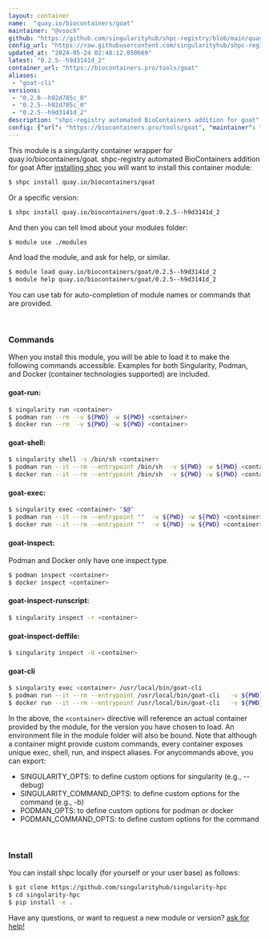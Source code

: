 ```yaml
---
layout: container
name:  "quay.io/biocontainers/goat"
maintainer: "@vsoch"
github: "https://github.com/singularityhub/shpc-registry/blob/main/quay.io/biocontainers/goat/container.yaml"
config_url: "https://raw.githubusercontent.com/singularityhub/shpc-registry/main/quay.io/biocontainers/goat/container.yaml"
updated_at: "2024-05-24 02:48:12.050669"
latest: "0.2.5--h9d3141d_2"
container_url: "https://biocontainers.pro/tools/goat"
aliases:
 - "goat-cli"
versions:
 - "0.2.0--h92d785c_0"
 - "0.2.5--h92d785c_0"
 - "0.2.5--h9d3141d_2"
description: "shpc-registry automated BioContainers addition for goat"
config: {"url": "https://biocontainers.pro/tools/goat", "maintainer": "@vsoch", "description": "shpc-registry automated BioContainers addition for goat", "latest": {"0.2.5--h9d3141d_2": "sha256:6f0470a092a28424edcb2a3fd3d2dcc963f94e768c9f466f1b4c6f546cc260d5"}, "tags": {"0.2.0--h92d785c_0": "sha256:b8b9f6fb938aabf6ff97e9f78334fe19da86c65ea2de6054c98bab12f07dc1d6", "0.2.5--h92d785c_0": "sha256:c2328cf080c4bb54a0fc848617c13f131006cad9303d81f82b88aaa655b1e3fd", "0.2.5--h9d3141d_2": "sha256:6f0470a092a28424edcb2a3fd3d2dcc963f94e768c9f466f1b4c6f546cc260d5"}, "docker": "quay.io/biocontainers/goat", "aliases": {"goat-cli": "/usr/local/bin/goat-cli"}}
---
```


This module is a singularity container wrapper for quay.io/biocontainers/goat.
shpc-registry automated BioContainers addition for goat
After [installing shpc](#install) you will want to install this container module:


```bash
$ shpc install quay.io/biocontainers/goat
```

Or a specific version:

```bash
$ shpc install quay.io/biocontainers/goat:0.2.5--h9d3141d_2
```

And then you can tell lmod about your modules folder:

```bash
$ module use ./modules
```

And load the module, and ask for help, or similar.

```bash
$ module load quay.io/biocontainers/goat/0.2.5--h9d3141d_2
$ module help quay.io/biocontainers/goat/0.2.5--h9d3141d_2
```

You can use tab for auto-completion of module names or commands that are provided.

<br>

### Commands

When you install this module, you will be able to load it to make the following commands accessible.
Examples for both Singularity, Podman, and Docker (container technologies supported) are included.

#### goat-run:

```bash
$ singularity run <container>
$ podman run --rm  -v ${PWD} -w ${PWD} <container>
$ docker run --rm  -v ${PWD} -w ${PWD} <container>
```

#### goat-shell:

```bash
$ singularity shell -s /bin/sh <container>
$ podman run --it --rm --entrypoint /bin/sh  -v ${PWD} -w ${PWD} <container>
$ docker run --it --rm --entrypoint /bin/sh  -v ${PWD} -w ${PWD} <container>
```

#### goat-exec:

```bash
$ singularity exec <container> "$@"
$ podman run --it --rm --entrypoint ""  -v ${PWD} -w ${PWD} <container> "$@"
$ docker run --it --rm --entrypoint ""  -v ${PWD} -w ${PWD} <container> "$@"
```

#### goat-inspect:

Podman and Docker only have one inspect type.

```bash
$ podman inspect <container>
$ docker inspect <container>
```

#### goat-inspect-runscript:

```bash
$ singularity inspect -r <container>
```

#### goat-inspect-deffile:

```bash
$ singularity inspect -d <container>
```


#### goat-cli

```bash
$ singularity exec <container> /usr/local/bin/goat-cli
$ podman run --it --rm --entrypoint /usr/local/bin/goat-cli   -v ${PWD} -w ${PWD} <container> -c " $@"
$ docker run --it --rm --entrypoint /usr/local/bin/goat-cli   -v ${PWD} -w ${PWD} <container> -c " $@"
```



In the above, the `<container>` directive will reference an actual container provided
by the module, for the version you have chosen to load. An environment file in the
module folder will also be bound. Note that although a container
might provide custom commands, every container exposes unique exec, shell, run, and
inspect aliases. For anycommands above, you can export:

 - SINGULARITY_OPTS: to define custom options for singularity (e.g., --debug)
 - SINGULARITY_COMMAND_OPTS: to define custom options for the command (e.g., -b)
 - PODMAN_OPTS: to define custom options for podman or docker
 - PODMAN_COMMAND_OPTS: to define custom options for the command

<br>

### Install

You can install shpc locally (for yourself or your user base) as follows:

```bash
$ git clone https://github.com/singularityhub/singularity-hpc
$ cd singularity-hpc
$ pip install -e .
```

Have any questions, or want to request a new module or version? [ask for help!](https://github.com/singularityhub/singularity-hpc/issues)